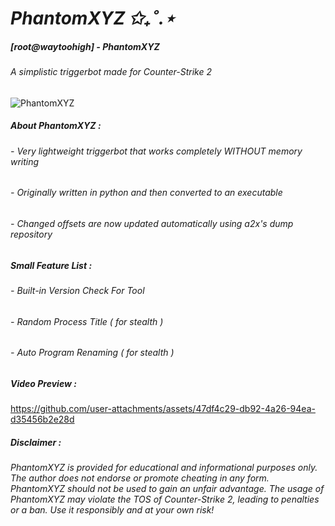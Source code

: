 # *PhantomXYZ ✩₊˚.⋆*
##### *[root@waytoohigh] - PhantomXYZ*
###### A simplistic triggerbot made for Counter-Strike 2

![PhantomXYZ](https://i.imgur.com/XSMQ6rB.png "PhantomXYZ")

##### About PhantomXYZ :
###### - Very lightweight triggerbot that works completely WITHOUT memory writing
###### - Originally written in python and then converted to an executable
###### - Changed offsets are now updated automatically using a2x's dump repository 

##### Small Feature List :
###### - Built-in Version Check For Tool
###### - Random Process Title ( for stealth )
###### - Auto Program Renaming ( for stealth )

##### Video Preview :
https://github.com/user-attachments/assets/47df4c29-db92-4a26-94ea-d35456b2e28d

##### Disclaimer :
###### PhantomXYZ is provided for educational and informational purposes only. The author does not endorse or promote cheating in any form. PhantomXYZ should not be used to gain an unfair advantage. The usage of PhantomXYZ may violate the TOS of Counter-Strike 2, leading to penalties or a ban. Use it responsibly and at your own risk!
